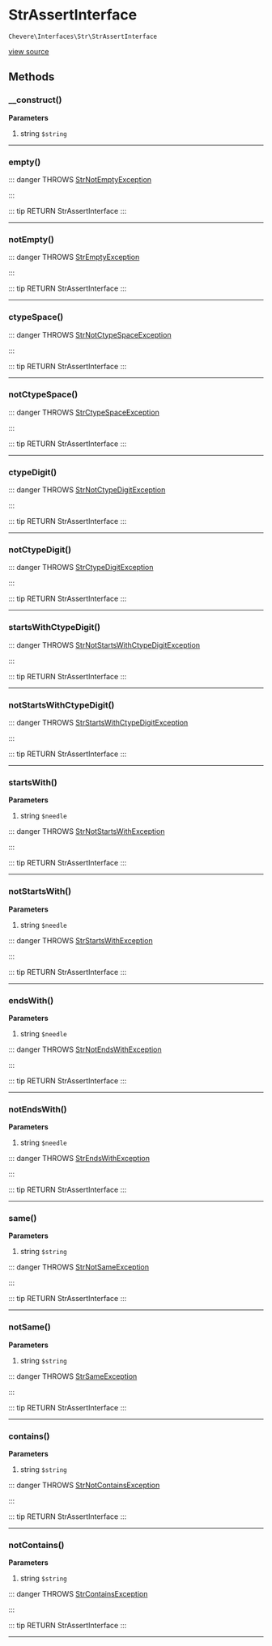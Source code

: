 # StrAssertInterface

`Chevere\Interfaces\Str\StrAssertInterface`

[view source](https://github.com/chevere/chevere/blob/master/interfaces/Str/StrAssertInterface.php)

## Methods

### __construct()

**Parameters**

1. string `$string`

---

### empty()

::: danger THROWS
[StrNotEmptyException](../../Exceptions/Str/StrNotEmptyException.md)
 
:::

::: tip RETURN
StrAssertInterface
:::


---

### notEmpty()

::: danger THROWS
[StrEmptyException](../../Exceptions/Str/StrEmptyException.md)
 
:::

::: tip RETURN
StrAssertInterface
:::


---

### ctypeSpace()

::: danger THROWS
[StrNotCtypeSpaceException](../../Exceptions/Str/StrNotCtypeSpaceException.md)
 
:::

::: tip RETURN
StrAssertInterface
:::


---

### notCtypeSpace()

::: danger THROWS
[StrCtypeSpaceException](../../Exceptions/Str/StrCtypeSpaceException.md)
 
:::

::: tip RETURN
StrAssertInterface
:::


---

### ctypeDigit()

::: danger THROWS
[StrNotCtypeDigitException](../../Exceptions/Str/StrNotCtypeDigitException.md)
 
:::

::: tip RETURN
StrAssertInterface
:::


---

### notCtypeDigit()

::: danger THROWS
[StrCtypeDigitException](../../Exceptions/Str/StrCtypeDigitException.md)
 
:::

::: tip RETURN
StrAssertInterface
:::


---

### startsWithCtypeDigit()

::: danger THROWS
[StrNotStartsWithCtypeDigitException](../../Exceptions/Str/StrNotStartsWithCtypeDigitException.md)
 
:::

::: tip RETURN
StrAssertInterface
:::


---

### notStartsWithCtypeDigit()

::: danger THROWS
[StrStartsWithCtypeDigitException](../../Exceptions/Str/StrStartsWithCtypeDigitException.md)
 
:::

::: tip RETURN
StrAssertInterface
:::


---

### startsWith()

**Parameters**

1. string `$needle`

::: danger THROWS
[StrNotStartsWithException](../../Exceptions/Str/StrNotStartsWithException.md)
 
:::

::: tip RETURN
StrAssertInterface
:::


---

### notStartsWith()

**Parameters**

1. string `$needle`

::: danger THROWS
[StrStartsWithException](../../Exceptions/Str/StrStartsWithException.md)
 
:::

::: tip RETURN
StrAssertInterface
:::


---

### endsWith()

**Parameters**

1. string `$needle`

::: danger THROWS
[StrNotEndsWithException](../../Exceptions/Str/StrNotEndsWithException.md)
 
:::

::: tip RETURN
StrAssertInterface
:::


---

### notEndsWith()

**Parameters**

1. string `$needle`

::: danger THROWS
[StrEndsWithException](../../Exceptions/Str/StrEndsWithException.md)
 
:::

::: tip RETURN
StrAssertInterface
:::


---

### same()

**Parameters**

1. string `$string`

::: danger THROWS
[StrNotSameException](../../Exceptions/Str/StrNotSameException.md)
 
:::

::: tip RETURN
StrAssertInterface
:::


---

### notSame()

**Parameters**

1. string `$string`

::: danger THROWS
[StrSameException](../../Exceptions/Str/StrSameException.md)
 
:::

::: tip RETURN
StrAssertInterface
:::


---

### contains()

**Parameters**

1. string `$string`

::: danger THROWS
[StrNotContainsException](../../Exceptions/Str/StrNotContainsException.md)
 
:::

::: tip RETURN
StrAssertInterface
:::


---

### notContains()

**Parameters**

1. string `$string`

::: danger THROWS
[StrContainsException](../../Exceptions/Str/StrContainsException.md)
 
:::

::: tip RETURN
StrAssertInterface
:::


---

